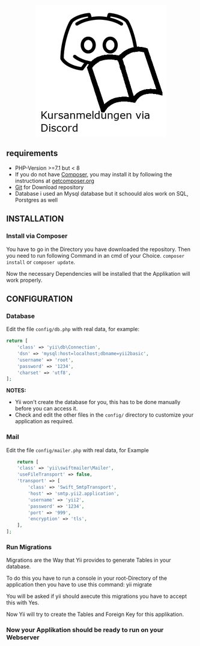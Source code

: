 <p align="center">
        <img src=".\web\images\symbolApplikation.png">
</p>


## requirements

* PHP-Version >=7.1 but  < 8
* If you do not have [Composer](http://getcomposer.org/), you may install it by following the instructions
at [getcomposer.org](http://getcomposer.org/doc/00-intro.md#installation-nix)   
* [Git](https://git-scm.com/) for Download repository 
* Database i used an Mysql database but it schoould alos work on SQL, Porstgres as well


INSTALLATION
------------

### Install via Composer
You have to go in the Directory you have downloaded the repository. Then you need to run following Command in an cmd of your Choice.
`composer install` or `composer update`. 

Now the necessary Dependencies will be installed that the Applikation will work properly.

CONFIGURATION
-------------

### Database

Edit the file `config/db.php` with real data, for example:

```php
return [
    'class' => 'yii\db\Connection',
    'dsn' => 'mysql:host=localhost;dbname=yii2basic',
    'username' => 'root',
    'password' => '1234',
    'charset' => 'utf8',
];
```

**NOTES:**
- Yii won't create the database for you, this has to be done manually before you can access it.
- Check and edit the other files in the `config/` directory to customize your application as required.

### Mail

Edit the file `config/mailer.php` with real data, for  Example
```php
    return [
    'class' => 'yii\swiftmailer\Mailer',
    'useFileTransport' => false,
    'transport' => [
        'class' => 'Swift_SmtpTransport',
        'host' => 'smtp.yii2.application',
        'username' => 'yii2',
        'password' => '1234',
        'port' => '999',
        'encryption' => 'tls',
    ],
];
```

### Run Migrations
Migrations are the Way that Yii provides to generate Tables in your database.

To do this you have to run a console in your root-Directory of the application then you have to use this command: yii migrate  

You will be asked if yii should axecute this migrations you have to accept this with Yes.

Now Yii will try to create the Tables and Foreign Key for this applikation.


### Now your Applikation should be ready to run on your Webserver
